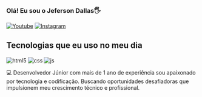 ### Olá! Eu sou o Jeferson Dallas🖐️

[![Youtube](https://img.shields.io/badge/YouTube-FF0000?style=for-the-badge&logo=youtube&logoColor=white)](https://www.youtube.com/@Stevebastardon)
[![Instagram](https://img.shields.io/badge/Instagram-E4405F?style=for-the-badge&logo=instagram&logoColor=white)](https://instagram.com/eujeffdallas)


## Tecnologias que eu uso no meu dia

<div style="display: inline_block">
  <img align="center" alt="html5" src="https://img.shields.io/badge/HTML5-E34F26?style=for-the-badge&logo=html5&logoColor=white" />
  <img align="center" alt="css" src="https://img.shields.io/badge/CSS3-1572B6?style=for-the-badge&logo=css3&logoColor=white" />
  <img align="center" alt="js" src="https://img.shields.io/badge/JavaScript-F7DF1E?style=for-the-badge&logo=javascript&logoColor=black" />

  💻 Desenvolvedor Júnior com mais de 1 ano de experiência sou  apaixonado por tecnologia e codificação. Buscando oportunidades desafiadoras que impulsionem meu crescimento técnico e profissional.
